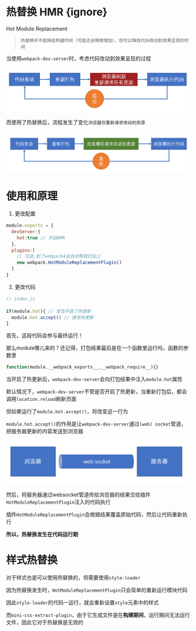 # 热替换 HMR {ignore}
Hot Module Replacement

> `热替换并不能降低构建时间（可能还会稍微增加），但可以降低代码改动到效果呈现的时间`

当使用`webpack-dev-server`时，考虑代码改动到效果呈现的过程

![|400](assets/2020-02-21-14-20-49.png)

而使用了热替换后，流程发生了变化`浏览器仅重新请求改动的资源`

![|400](assets/2020-02-21-14-22-32.png)

# 使用和原理

1. 更改配置

```js
module.exports = {
  devServer:{
    hot:true // 开启HMR
  },
  plugins:[ 
    // 可选,到了webpack4会自动帮我们加上
    new webpack.HotModuleReplacementPlugin()
  ]
}
```

2. 更改代码

```js
// index.js

if(module.hot){ // 是否开启了热更新
  module.hot.accept() // 接受热更新
}
```

首先，这段代码会参与最终运行！

那么module哪儿来的？还记得，打包结果最后是在一个函数里运行吗，函数的参数里
```js
function(module,__webpack_exports__,__webpack_require__){}
```

当开启了热更新后，`webpack-dev-server`会向打包结果中注入`module.hot`属性

默认情况下，`webpack-dev-server`不管是否开启了热更新，当重新打包后，都会调用`location.reload`刷新页面

但如果运行了`module.hot.accept()`，将改变这一行为

`module.hot.accept()`的作用是让`webpack-dev-server`通过`(web) socket`管道，把服务器更新的内容发送到浏览器

![|300](assets/2020-02-21-14-34-05.png)

然后，将服务器通过websocket管道传给浏览器的结果交给插件`HotModuleReplacementPlugin`注入的代码执行

插件`HotModuleReplacementPlugin`会根据结果覆盖原始代码，然后让代码重新执行

**所以，热替换发生在代码运行期**

# 样式热替换

对于样式也是可以使用热替换的，但需要使用`style-loader`

因为热替换发生时，`HotModuleReplacementPlugin`只会简单的重新运行模块代码

因此`style-loader`的代码一运行，就会重新设置`style`元素中的样式

而`mini-css-extract-plugin`，由于它生成文件是在**构建期间**，运行期间无法运行文件，因此它对于热替换是无效的